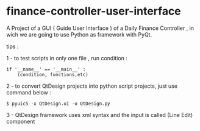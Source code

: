 # finance-controller-user-interface
A Project of a GUI ( Guide User Interface ) of a  Daily Finance Controller , in wich we are going to use Python as framework with PyQt.

tips :

1 - to test scripts in only one file , run condition :

    if '__name__' == '__main__' :
        (condition, functions,etc)

2 - to convert QtDesign projects into python script projects, just use command below :

    $ pyuic5 -x QtDesign.ui -o QtDesign.py

3 - QtDesign framework uses xml syntax and the input is called (Line Edit) component